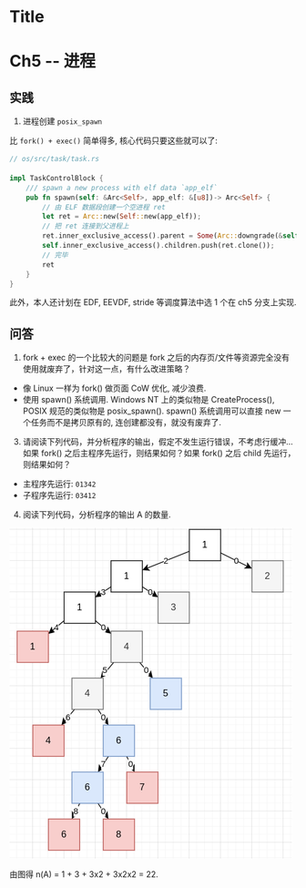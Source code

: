 # Title
# Ch5 -- 进程

## 实践

1. 进程创建 `posix_spawn`

比 `fork() + exec()` 简单得多, 核心代码只要这些就可以了:

```rust
// os/src/task/task.rs

impl TaskControlBlock {
    /// spawn a new process with elf data `app_elf`
    pub fn spawn(self: &Arc<Self>, app_elf: &[u8])-> Arc<Self> {
        // 由 ELF 数据段创建一个空进程 ret
        let ret = Arc::new(Self::new(app_elf));
        // 把 ret 连接到父进程上
        ret.inner_exclusive_access().parent = Some(Arc::downgrade(&self));
        self.inner_exclusive_access().children.push(ret.clone());
        // 完毕
        ret
    }
}
```

此外，本人还计划在 EDF, EEVDF, stride 等调度算法中选 1 个在 ch5 分支上实现.

## 问答

1. fork + exec 的一个比较大的问题是 fork 之后的内存页/文件等资源完全没有使用就废弃了，针对这一点，有什么改进策略？

- 像 Linux 一样为 fork() 做页面 CoW 优化, 减少浪费.
- 使用 spawn() 系统调用. Windows NT 上的类似物是 CreateProcess(), POSIX 规范的类似物是 posix_spawn(). spawn() 系统调用可以直接 new 一个任务而不是拷贝原有的, 连创建都没有，就没有废弃了.

3. 请阅读下列代码，并分析程序的输出，假定不发生运行错误，不考虑行缓冲...如果 fork() 之后主程序先运行，则结果如何？如果 fork() 之后 child 先运行，则结果如何？

- 主程序先运行: `01342`
- 子程序先运行: `03412`

4. 阅读下列代码，分析程序的输出 A 的数量.

![盯着一个进程看的 fork 树形图](img/ch4-fork-tree.png)

由图得 n(A) = 1 + 3 + 3x2 + 3x2x2 = 22.
